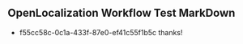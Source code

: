 ## OpenLocalization Workflow Test MarkDown

* f55cc58c-0c1a-433f-87e0-ef41c55f1b5c 
thanks!



<!--HONumber=Jan16_HO4-->
